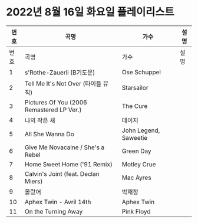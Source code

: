 # 2022년 8월 16일 화요일 플레이리스트

| 번호 | 곡명 | 가수 | 설명 |
|------|------|------|------|
| 번호 | 곡명 | 가수 | 설명 |
| 1 | s'Rothe-Zauerli (B기도문) | Ose Schuppel |  |
| 2 | Tell Me It's Not Over (타이틀 뮤직) | Starsailor |  |
| 3 | Pictures Of You (2006 Remastered LP Ver.) | The Cure |  |
| 4 | 나의 작은 새 | 데이지 |  |
| 5 | All She Wanna Do | John Legend, Saweetie |  |
| 6 | Give Me Novacaine / She's a Rebel | Green Day |  |
| 7 | Home Sweet Home ('91 Remix) | Motley Crue |  |
| 8 | Calvin's Joint (feat. Declan Miers) | Mac Ayres |  |
| 9 | 몰랐어 | 박재정 |  |
| 10 | Aphex Twin - Avril 14th | Aphex Twin |  |
| 11 | On the Turning Away | Pink Floyd |  |
